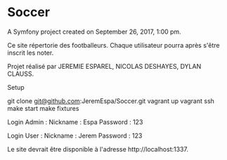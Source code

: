 Soccer
======

A Symfony project created on September 26, 2017, 1:00 pm.

Ce site répertorie des footballeurs. Chaque utilisateur pourra après s'être inscrit les noter.

Projet réalisé par JEREMIE ESPAREL, NICOLAS DESHAYES, DYLAN CLAUSS.

Setup

git clone git@github.com:JeremEspa/Soccer.git
vagrant up
vagrant ssh
make start
make fixtures


Login Admin :
Nickname : Espa
Password : 123

Login User :
Nickname : Jerem
Password : 123

Le site devrait être disponible à l'adresse http://localhost:1337.
